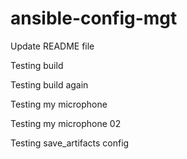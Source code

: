 # ansible-config-mgt

Update README file

Testing build

Testing build again

Testing my microphone

Testing my microphone 02

Testing save_artifacts config